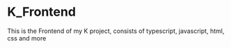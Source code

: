 # K_Frontend
This is the Frontend of my K project, consists of typescript, javascript, html, css and more
